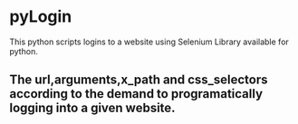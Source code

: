 # pyLogin

This python scripts logins to a website using Selenium Library available for python.

## The url,arguments,x_path and css_selectors according to the demand to programatically logging into a given website.
